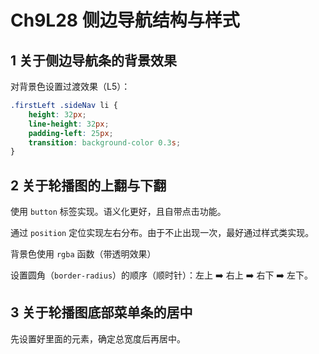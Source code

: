 # Ch9L28 侧边导航结构与样式



## 1 关于侧边导航条的背景效果

对背景色设置过渡效果（L5）：

```css
.firstLeft .sideNav li {
    height: 32px;
    line-height: 32px;
    padding-left: 25px;
    transition: background-color 0.3s;
}
```



## 2 关于轮播图的上翻与下翻

使用 `button` 标签实现。语义化更好，且自带点击功能。

通过 `position` 定位实现左右分布。由于不止出现一次，最好通过样式类实现。

背景色使用 `rgba` 函数（带透明效果）

设置圆角（`border-radius`）的顺序（顺时针）：左上 :arrow_right: 右上 :arrow_right: 右下 :arrow_right: 左下。



## 3 关于轮播图底部菜单条的居中

先设置好里面的元素，确定总宽度后再居中。